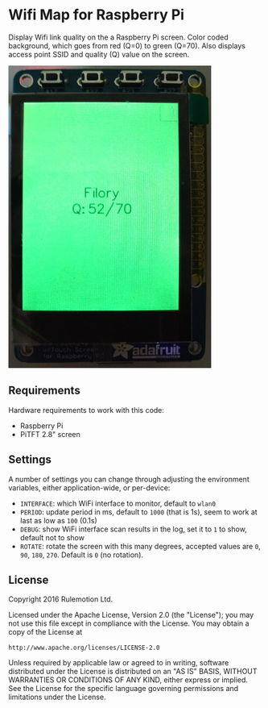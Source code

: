 # Wifi Map for Raspberry Pi

Display Wifi link quality on the a Raspberry Pi screen. Color coded background, which goes from red (Q=0) to green (Q=70). Also displays access point SSID and quality (Q) value on the screen.

![Demo](./img/wifimap_demo_small.jpg)

## Requirements

Hardware requirements to work with this code:

* Raspberry Pi
* PiTFT 2.8" screen

## Settings

A number of settings you can change through adjusting the environment variables,
either application-wide, or per-device:

* `INTERFACE`: which WiFi interface to monitor, default to `wlan0`
* `PERIOD`: update period in ms, default to `1000` (that is 1s), seem to work at last as low as `100` (0.1s)
* `DEBUG`: show WiFi interface scan results in the log, set it to `1` to show, default not to show
* `ROTATE`: rotate the screen with this many degrees, accepted values are `0`, `90`, `180`, `270`. Default is `0` (no rotation).

## License

Copyright 2016 Rulemotion Ltd.

Licensed under the Apache License, Version 2.0 (the "License");
you may not use this file except in compliance with the License.
You may obtain a copy of the License at

    http://www.apache.org/licenses/LICENSE-2.0

Unless required by applicable law or agreed to in writing, software
distributed under the License is distributed on an "AS IS" BASIS,
WITHOUT WARRANTIES OR CONDITIONS OF ANY KIND, either express or implied.
See the License for the specific language governing permissions and
limitations under the License.
